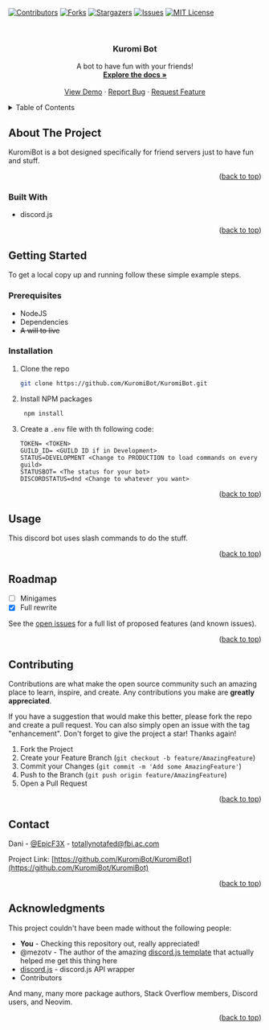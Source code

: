 <a name="readme-top"></a>

[![Contributors][contributors-shield]][contributors-url]
[![Forks][forks-shield]][forks-url]
[![Stargazers][stars-shield]][stars-url]
[![Issues][issues-shield]][issues-url]
[![MIT License][license-shield]][license-url]



<!-- PROJECT LOGO -->
<br />
<div align="center">
  <a href="https://github.com/KuromiBot/KuromiBot"> </a>

<h3 align="center">Kuromi Bot</h3>

  <p align="center">
    A bot to have fun with your friends!
    <br />
    <a href="https://github.com/KuromiBot/KuromiBot"><strong>Explore the docs »</strong></a>
    <br />
    <br />
    <a href="https://github.com/KuromiBot/KuromiBot">View Demo</a>
    ·
    <a href="https://github.com/KuromiBot/KuromiBot/issues">Report Bug</a>
    ·
    <a href="https://github.com/KuromiBot/KuromiBot/issues">Request Feature</a>
  </p>
</div>



<!-- TABLE OF CONTENTS -->
<details>
  <summary>Table of Contents</summary>
  <ol>
    <li>
      <a href="#about-the-project">About The Project</a>
      <ul>
        <li><a href="#built-with">Built With</a></li>
      </ul>
    </li>
    <li>
      <a href="#getting-started">Getting Started</a>
      <ul>
        <li><a href="#prerequisites">Prerequisites</a></li>
        <li><a href="#installation">Installation</a></li>
      </ul>
    </li>
    <li><a href="#usage">Usage</a></li>
    <li><a href="#roadmap">Roadmap</a></li>
    <li><a href="#contributing">Contributing</a></li>
    <li><a href="#license">License</a></li>
    <li><a href="#contact">Contact</a></li>
    <li><a href="#acknowledgments">Acknowledgments</a></li>
  </ol>
</details>



<!-- ABOUT THE PROJECT -->
## About The Project

KuromiBot is a bot designed specifically for friend servers just to have fun and stuff.

<p align="right">(<a href="#readme-top">back to top</a>)</p>



### Built With

* discord.js

<p align="right">(<a href="#readme-top">back to top</a>)</p>



<!-- GETTING STARTED -->
## Getting Started

To get a local copy up and running follow these simple example steps.

### Prerequisites
* NodeJS
* Dependencies
* <s>A will to live</s>

### Installation

1. Clone the repo
   ```sh
   git clone https://github.com/KuromiBot/KuromiBot.git
   ```
2. Install NPM packages
   ```sh
    npm install
    ```
3. Create a `.env` file with th following code:
    ```env
    TOKEN= <TOKEN>
    GUILD_ID= <GUILD ID if in Development>
    STATUS=DEVELOPMENT <Change to PRODUCTION to load commands on every guild>
    STATUSBOT= <The status for your bot>
    DISCORDSTATUS=dnd <Change to whatever you want>
    ```
<p align="right">(<a href="#readme-top">back to top</a>)</p>



<!-- USAGE EXAMPLES -->
## Usage

This discord bot uses slash commands to do the stuff.

<p align="right">(<a href="#readme-top">back to top</a>)</p>



<!-- ROADMAP -->
## Roadmap

- [ ] Minigames
- [x] Full rewrite

See the [open issues](https://github.com/KuromiBot/KuromiBot/issues) for a full list of proposed features (and known issues).

<p align="right">(<a href="#readme-top">back to top</a>)</p>



<!-- CONTRIBUTING -->
## Contributing

Contributions are what make the open source community such an amazing place to learn, inspire, and create. Any contributions you make are **greatly appreciated**.

If you have a suggestion that would make this better, please fork the repo and create a pull request. You can also simply open an issue with the tag "enhancement".
Don't forget to give the project a star! Thanks again!

1. Fork the Project
2. Create your Feature Branch (`git checkout -b feature/AmazingFeature`)
3. Commit your Changes (`git commit -m 'Add some AmazingFeature'`)
4. Push to the Branch (`git push origin feature/AmazingFeature`)
5. Open a Pull Request

<p align="right">(<a href="#readme-top">back to top</a>)</p>



<!-- CONTACT -->
## Contact

Dani - [@EpicF3X](https://twitter.com/EpicF3X) - totallynotafed@fbi.ac.com

Project Link: [https://github.com/KuromiBot/KuromiBot](https://github.com/KuromiBot/KuromiBot)

<p align="right">(<a href="#readme-top">back to top</a>)</p>



<!-- ACKNOWLEDGMENTS -->
## Acknowledgments
This project couldn't have been made without the following people:
* **You** - Checking this repository out, really appreciated!
* @mezotv - The author of the amazing [discord.js template](https://github.com/mezotv/Discord-Bot-Template) that actually helped me get this thing here
* [discord.js](https://github.com/discordjs/discord.js) - discord.js API wrapper
* Contributors

And many, many more package authors, Stack Overflow members, Discord users, and Neovim.
<p align="right">(<a href="#readme-top">back to top</a>)</p>


<!-- MARKDOWN LINKS & IMAGES -->
<!-- https://www.markdownguide.org/basic-syntax/#reference-style-links -->
[contributors-shield]: https://img.shields.io/github/contributors/KuromiBot/KuromiBot.svg?style=for-the-badge
[contributors-url]: https://github.com/KuromiBot/KuromiBot/graphs/contributors
[forks-shield]: https://img.shields.io/github/forks/KuromiBot/KuromiBot.svg?style=for-the-badge
[forks-url]: https://github.com/KuromiBot/KuromiBot/network/members
[stars-shield]: https://img.shields.io/github/stars/KuromiBot/KuromiBot.svg?style=for-the-badge
[stars-url]: https://github.com/KuromiBot/KuromiBot/stargazers
[issues-shield]: https://img.shields.io/github/issues/KuromiBot/KuromiBot.svg?style=for-the-badge
[issues-url]: https://github.com/KuromiBot/KuromiBot/issues
[license-shield]: https://img.shields.io/github/license/KuromiBot/KuromiBot.svg?style=for-the-badge
[license-url]: https://github.com/KuromiBot/KuromiBot/blob/master/LICENSE
[product-screenshot]: images/screenshot.png
